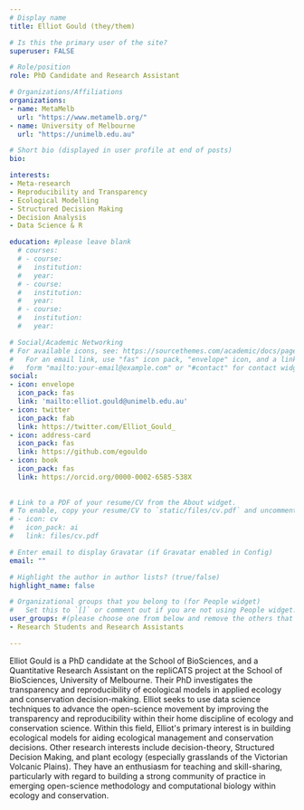```yaml
---
# Display name
title: Elliot Gould (they/them)

# Is this the primary user of the site?
superuser: FALSE

# Role/position
role: PhD Candidate and Research Assistant

# Organizations/Affiliations
organizations:
- name: MetaMelb
  url: "https://www.metamelb.org/"
- name: University of Melbourne
  url: "https://unimelb.edu.au"

# Short bio (displayed in user profile at end of posts)
bio: 

interests:
- Meta-research
- Reproducibility and Transparency
- Ecological Modelling
- Structured Decision Making
- Decision Analysis
- Data Science & R

education: #please leave blank
  # courses:
  # - course:
  #   institution:
  #   year:
  # - course:
  #   institution:
  #   year:
  # - course:
  #   institution:
  #   year:

# Social/Academic Networking
# For available icons, see: https://sourcethemes.com/academic/docs/page-builder/#icons
#   For an email link, use "fas" icon pack, "envelope" icon, and a link in the
#   form "mailto:your-email@example.com" or "#contact" for contact widget.
social:
- icon: envelope
  icon_pack: fas
  link: 'mailto:elliot.gould@unimelb.edu.au'
- icon: twitter
  icon_pack: fab
  link: https://twitter.com/Elliot_Gould_
- icon: address-card
  icon_pack: fas
  link: https://github.com/egouldo
- icon: book
  icon_pack: fas
  link: https://orcid.org/0000-0002-6585-538X
    
  
# Link to a PDF of your resume/CV from the About widget.
# To enable, copy your resume/CV to `static/files/cv.pdf` and uncomment the lines below.
# - icon: cv
#   icon_pack: ai
#   link: files/cv.pdf

# Enter email to display Gravatar (if Gravatar enabled in Config)
email: ""

# Highlight the author in author lists? (true/false)
highlight_name: false

# Organizational groups that you belong to (for People widget)
#   Set this to `[]` or comment out if you are not using People widget.
user_groups: #(please choose one from below and remove the others that aren't needed)
- Research Students and Research Assistants

---
```



Elliot Gould is a PhD candidate at the School of BioSciences, and a Quantitative Research Assistant on the repliCATS project at the School of BioSciences, University of Melbourne. Their PhD investigates the transparency and reproducibility of ecological models in applied ecology and conservation decision-making. Elliot seeks to use data science techniques to advance the open-science movement by improving the transparency and reproducibility within their home discipline of ecology and conservation science. Within this field, Elliot's primary interest is in building ecological models for aiding ecological management and conservation decisions. Other research interests include decision-theory, Structured Decision Making, and plant ecology (especially grasslands of the Victorian Volcanic Plains). They have an enthusiasm for teaching and skill-sharing, particularly with regard to building a strong community of practice in emerging open-science methodology and computational biology within ecology and conservation.
